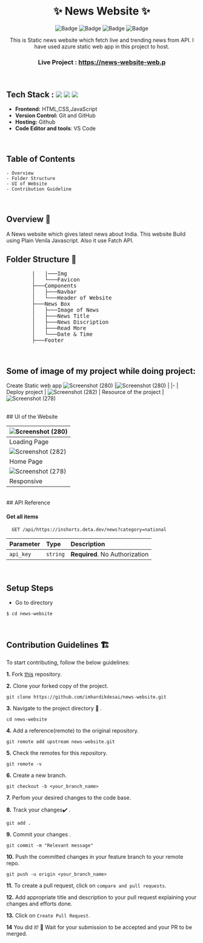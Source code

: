 <h1 align="center">
       ✨  News Website  ✨
</h1>

<div align="center">

![Badge](https://img.shields.io/badge/HTML-blue) ![Badge](https://img.shields.io/badge/CSS-orange) ![Badge](https://img.shields.io/badge/-JS%20-blue) 
![Badge](https://img.shields.io/badge/Version-1.0-green) 

</div>
<div align="center">
This is Static news website which fetch live and trending news from API. I have used azure static web app in this project to host.

</div>
<h3 align="center">
          Live Project : <a target="_blank" href="/">https://news-website-web.p</a>
</h3>
<br />

## Tech Stack :  <img src="https://img.shields.io/badge/html5%20-%23E34F26.svg?&style=for-the-badge&logo=html5&logoColor=white"/> <img src="https://img.shields.io/badge/css3%20-%231572B6.svg?&style=for-the-badge&logo=css3&logoColor=white"/> <img src="https://img.shields.io/badge/JavaScript-F7DF1E?style=for-the-badge&logo=javascript&logoColor=black"/>

- **Frontend:** HTML,CSS,JavaScript
- **Version Control:** Git and GitHub
- **Hosting:** Github
- **Code Editor and tools**: VS Code

 <br />
   
## Table of Contents

    - Overview
    - Folder Structure
    - UI of Website
    - Contribution Guideline

 <br />


## Overview 🔨

A News website which gives latest news about India. This website Build using Plain Venila Javascript. Also it use Fatch API.


## Folder Structure 📒
<pre>
        |   |───Img
        │   └───Favicon
        ├───Components
        │   ├───Navbar
        │   └───Header of Website
        ├───News Box
        │   ├───Image of News
        │   ├───News Title
        │   ├───News Discription
        │   ├───Read More
        │   └───Date & Time
        ├───Footer
</pre>
  <br />

## Some of image of my project while doing project:

 Create Static web app 
![Screenshot (280)](https://user-images.githubusercontent.com/87645745/178142571-42533c3f-94e9-417c-9d50-10af088d9dfe.png) 
|![Screenshot (280)](https://user-images.githubusercontent.com/87645745/178142572-54ffee0d-7245-4f80-88de-1053586b704c.png) | 
|-
| Deploy project
| ![Screenshot (282)](https://user-images.githubusercontent.com/87645745/178142576-1a76a2d6-b0f8-450d-98e7-561356526847.png)
| Resource of the project
| ![Screenshot (278)](https://user-images.githubusercontent.com/87645745/178142579-846a62ac-6fbc-41c8-94cd-2f1e5d7f67ed.png)

<br/>
## UI of the Website

|![Screenshot (280)](https://user-images.githubusercontent.com/87645745/177340164-6b3894e6-01b0-4bec-9472-c56f557f7089.png) | 
|-
| Loading Page 
| ![Screenshot (282)](https://user-images.githubusercontent.com/87645745/177339951-a70101f3-c830-4661-827b-76624c4dec3f.png)
| Home Page
| ![Screenshot (278)](https://user-images.githubusercontent.com/87645745/177340746-f666e6a6-becd-49f9-b262-beaed5c3ba43.png)
| Responsive

<br/>
## API Reference

#### Get all items

```http
  GET /api/https://inshorts.deta.dev/news?category=national
```

| Parameter | Type     | Description                |
| :-------- | :------- | :------------------------- |
| `api_key` | `string` | **Required**. No Authorization |




<br/>

## Setup Steps
  
- Go to directory
```
$ cd news-website
```
  <br />
  
## Contribution Guidelines 🏗

 To start contributing, follow the below guidelines:

**1.** Fork [this](https://imhardikdesai.github.io/news-website/) repository.

**2.** Clone your forked copy of the project.

```
git clone https://github.com/imhardikdesai/news-website.git
```

**3.** Navigate to the project directory :file_folder: .

```
cd news-website
```

**4.** Add a reference(remote) to the original repository.

```
git remote add upstream news-website.git
```

**5.** Check the remotes for this repository.

```
git remote -v
```

**6.** Create a new branch.

```
git checkout -b <your_branch_name>
```

**7.** Perfom your desired changes to the code base.

**8.** Track your changes:heavy_check_mark: .

```
git add .
```

**9.** Commit your changes .

```
git commit -m "Relevant message"
```

**10.** Push the committed changes in your feature branch to your remote repo.

```
git push -u origin <your_branch_name>
```

**11.** To create a pull request, click on `compare and pull requests`.

**12.** Add appropriate title and description to your pull request explaining your changes and efforts done.

**13.** Click on `Create Pull Request`.

**14** You did it! 🥳 Wait for your submission to be accepted and your PR to be merged.

<br />


